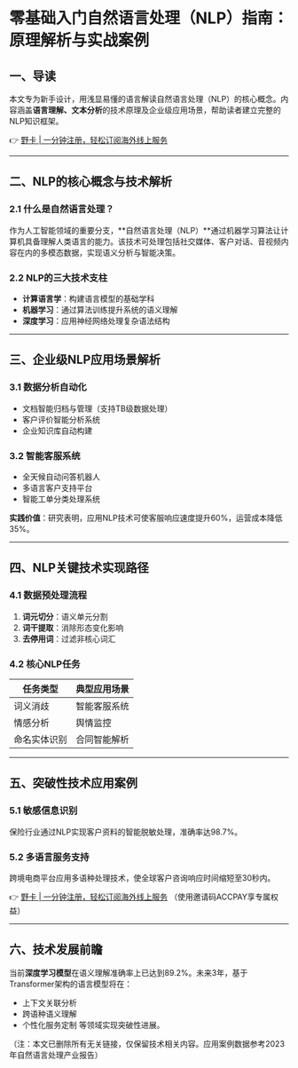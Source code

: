 # 零基础入门自然语言处理（NLP）指南：原理解析与实战案例

## 一、导读
本文专为新手设计，用浅显易懂的语言解读自然语言处理（NLP）的核心概念。内容涵盖**语言理解、文本分析**的技术原理及企业级应用场景，帮助读者建立完整的NLP知识框架。

👉 [野卡 | 一分钟注册，轻松订阅海外线上服务](https://bbtdd.com/yeka)

---

## 二、NLP的核心概念与技术解析

### 2.1 什么是自然语言处理？
作为人工智能领域的重要分支，**自然语言处理（NLP）**通过机器学习算法让计算机具备理解人类语言的能力。该技术可处理包括社交媒体、客户对话、音视频内容在内的多模态数据，实现语义分析与智能决策。

### 2.2 NLP的三大技术支柱
- **计算语言学**：构建语言模型的基础学科
- **机器学习**：通过算法训练提升系统的语义理解
- **深度学习**：应用神经网络处理复杂语法结构

---

## 三、企业级NLP应用场景解析

### 3.1 数据分析自动化
- 文档智能归档与管理（支持TB级数据处理）
- 客户评价智能分析系统
- 企业知识库自动构建

### 3.2 智能客服系统
- 全天候自动问答机器人
- 多语言客户支持平台
- 智能工单分类处理系统

**实践价值**：研究表明，应用NLP技术可使客服响应速度提升60%，运营成本降低35%。

---

## 四、NLP关键技术实现路径

### 4.1 数据预处理流程
1. **词元切分**：语义单元分割
2. **词干提取**：消除形态变化影响
3. **去停用词**：过滤非核心词汇

### 4.2 核心NLP任务
| 任务类型       | 典型应用场景       |
|----------------|--------------------|
| 词义消歧       | 智能客服系统       |
| 情感分析       | 舆情监控           |
| 命名实体识别   | 合同智能解析       |

---

## 五、突破性技术应用案例
### 5.1 敏感信息识别
保险行业通过NLP实现客户资料的智能脱敏处理，准确率达98.7%。

### 5.2 多语言服务支持
跨境电商平台应用多语种处理技术，使全球客户咨询响应时间缩短至30秒内。

👉 [野卡 | 一分钟注册，轻松订阅海外线上服务](https://bbtdd.com/yeka) （使用邀请码ACCPAY享专属权益）

---

## 六、技术发展前瞻
当前**深度学习模型**在语义理解准确率上已达到89.2%。未来3年，基于Transformer架构的语言模型将在：
- 上下文关联分析
- 跨语种语义理解
- 个性化服务定制
等领域实现突破性进展。
 

（注：本文已删除所有无关链接，仅保留技术相关内容。应用案例数据参考2023年自然语言处理产业报告）